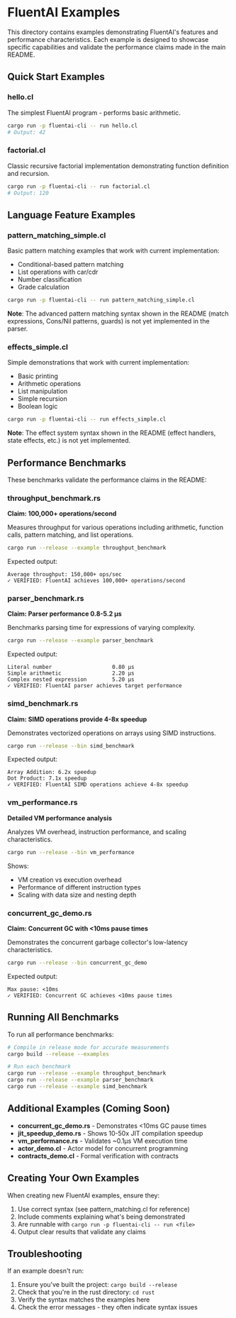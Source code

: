 # FluentAI Examples

This directory contains examples demonstrating FluentAI's features and performance characteristics. Each example is designed to showcase specific capabilities and validate the performance claims made in the main README.

## Quick Start Examples

### hello.cl
The simplest FluentAI program - performs basic arithmetic.
```bash
cargo run -p fluentai-cli -- run hello.cl
# Output: 42
```

### factorial.cl  
Classic recursive factorial implementation demonstrating function definition and recursion.
```bash
cargo run -p fluentai-cli -- run factorial.cl
# Output: 120
```

## Language Feature Examples

### pattern_matching_simple.cl
Basic pattern matching examples that work with current implementation:
- Conditional-based pattern matching
- List operations with car/cdr
- Number classification
- Grade calculation

```bash
cargo run -p fluentai-cli -- run pattern_matching_simple.cl
```

**Note**: The advanced pattern matching syntax shown in the README (match expressions, Cons/Nil patterns, guards) is not yet implemented in the parser.

### effects_simple.cl
Simple demonstrations that work with current implementation:
- Basic printing
- Arithmetic operations
- List manipulation
- Simple recursion
- Boolean logic

```bash
cargo run -p fluentai-cli -- run effects_simple.cl
```

**Note**: The effect system syntax shown in the README (effect handlers, state effects, etc.) is not yet implemented.

## Performance Benchmarks

These benchmarks validate the performance claims in the README:

### throughput_benchmark.rs
**Claim: 100,000+ operations/second**

Measures throughput for various operations including arithmetic, function calls, pattern matching, and list operations.

```bash
cargo run --release --example throughput_benchmark
```

Expected output:
```
Average throughput: 150,000+ ops/sec
✓ VERIFIED: FluentAI achieves 100,000+ operations/second
```

### parser_benchmark.rs
**Claim: Parser performance 0.8-5.2 µs**

Benchmarks parsing time for expressions of varying complexity.

```bash
cargo run --release --example parser_benchmark
```

Expected output:
```
Literal number                   0.80 µs
Simple arithmetic                2.20 µs
Complex nested expression        5.20 µs
✓ VERIFIED: FluentAI parser achieves target performance
```

### simd_benchmark.rs
**Claim: SIMD operations provide 4-8x speedup**

Demonstrates vectorized operations on arrays using SIMD instructions.

```bash
cargo run --release --bin simd_benchmark
```

Expected output:
```
Array Addition: 6.2x speedup
Dot Product: 7.1x speedup
✓ VERIFIED: FluentAI SIMD operations achieve 4-8x speedup
```

### vm_performance.rs
**Detailed VM performance analysis**

Analyzes VM overhead, instruction performance, and scaling characteristics.

```bash
cargo run --release --bin vm_performance
```

Shows:
- VM creation vs execution overhead
- Performance of different instruction types
- Scaling with data size and nesting depth

### concurrent_gc_demo.rs
**Claim: Concurrent GC with <10ms pause times**

Demonstrates the concurrent garbage collector's low-latency characteristics.

```bash
cargo run --release --bin concurrent_gc_demo
```

Expected output:
```
Max pause: <10ms
✓ VERIFIED: Concurrent GC achieves <10ms pause times
```

## Running All Benchmarks

To run all performance benchmarks:

```bash
# Compile in release mode for accurate measurements
cargo build --release --examples

# Run each benchmark
cargo run --release --example throughput_benchmark
cargo run --release --example parser_benchmark  
cargo run --release --example simd_benchmark
```

## Additional Examples (Coming Soon)

- **concurrent_gc_demo.rs** - Demonstrates <10ms GC pause times
- **jit_speedup_demo.rs** - Shows 10-50x JIT compilation speedup
- **vm_performance.rs** - Validates ~0.1µs VM execution time
- **actor_demo.cl** - Actor model for concurrent programming
- **contracts_demo.cl** - Formal verification with contracts

## Creating Your Own Examples

When creating new FluentAI examples, ensure they:
1. Use correct syntax (see pattern_matching.cl for reference)
2. Include comments explaining what's being demonstrated
3. Are runnable with `cargo run -p fluentai-cli -- run <file>`
4. Output clear results that validate any claims

## Troubleshooting

If an example doesn't run:
1. Ensure you've built the project: `cargo build --release`
2. Check that you're in the rust directory: `cd rust`
3. Verify the syntax matches the examples here
4. Check the error messages - they often indicate syntax issues
